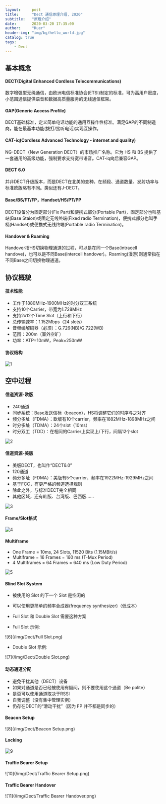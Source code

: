 ```yaml
---
layout:     post
title:      "Dect 通信原理介绍, 2020"
subtitle:   "原理介绍"
date:       2020-03-20 17:35:00
author:     "Ruer"
header-img: "img/bg/hello_world.jpg"
catalog: true
tags:
    - Dect
---
```


## 基本概念

#### DECT(Digital Enhanced Cordless Telecommunications)

数字增强型无绳通信，由欧洲电信标准协会(ETSI)制定的标准，可为高用户密度，小范围通信提供语音和数据高质量服务的无线通信框架。

#### GAP(Generic Access Profile)

DECT基础标准，定义简单电话功能的通用互操作性标准。满足GAP的不同制造商，能在最基本功能(拨打/接听电话)实现互操作。

#### CAT-iq(Cordless Advanced Technology - internet and quality)

NG-DECT（New Generation DECT）的市场推广名称。它为 HS 和 BS 提供了一套通用的高级功能，强制要求支持宽带语音。CAT-iq向后兼容GAP。

#### DECT 6.0

并非DECT升级版本，而是DECT在北美的变种。在频段、通道数量、发射功率与标准欧版略有不同。类似还有J-DECT。

#### Base/BS/FT/FP，Handset/HS/PT/PP

DECT设备分为固定部分(Fix Part)和便携式部分(Portable Part)，固定部分也叫基站(Base Staion)或固定无线终端(Fixed radio Termination)，便携式部分也叫手柄(Handset)或便携式无线终端(Portable radio Termination)。

#### Handover & Roaming

Handover指HS切换物理通道的过程，可以是在同一个Base(intracell handove)，也可以是不同Base(intercell handover)。Roaming(漫游)则通常指在不同Base之间切换物理通道。

## 协议概貌

#### 技术性能

* 工作于1880MHz-1900MHz的时分双工系统
* 支持10个Carrier，带宽为1.728MHz
* 支持2x12个Time Slot（上行和下行）
* 总传输速率：1.152Mbps（24 slots）
* 音频编解码器（必须）：G.726(NB)/G.722(WB)
* 范围：200m（室外空旷）
* 功率：ATP=10mW，Peak=250mW

#### 协议结构

![1](/img/Dect/协议结构.png)

## 空中过程

#### 信道资源-欧版

* 240通道
* 同步系统：Base发送信标（beacon），HS将调整它们的时序与之对齐
* 频分多址（FDMA）：欧版有10个carrier，频率在1882MHz-1898MHz之间
* 时分多址（TDMA）：24个slot（10ms）
* 时分双工（TDD）：在相同的Carrier上实现上/下行，间隔12个slot

![2](/img/Dect/欧版信道资源.png)

#### 信道资源-美版

* 美版DECT，也叫作“DECT6.0”
* 120通道
* 频分多址（FDMA）：美版有5个carrier，频率在1922MHz-1929MHz之间
* 基于FCC，有更严格的频道选择规则
* 除此之外，与标准DECT完全相同
* 其他区域，还有韩版、台湾版、巴西版……

![3](/img/Dect/美版信道资源.png)

#### Frame/Slot格式

![4](/img/Dect/空中数据格式.png)

#### Multiframe

* One Frame	    = 10ms, 24 Slots, 11520 Bits (1.15MBit/s)
* Multiframe 	= 16 Frames = 160 ms (T-Mux Period)
* 4 Multiframes = 64 Frames = 640 ms (Low Duty Period)

![5](/img/Dect/Multiframe.png)

#### Blind Slot System

* 被使用的 Slot 的下一个 Slot 是空闲的
* 可以使用更简单的频率合成器(frequency synthesizer)（低成本）
* Full Slot 和 Double Slot 需要这种方案

* Full Slot 示例:

![6](/img/Dect/Full Slot.png)

* Double Slot 示例:

![7](/img/Dect/Double Slot.png)

#### 动态通道分配

* 避免干扰其他（DECT）设备
* 如果对通道是否已经被使用有疑问，则不要使用这个通道（Be polite）
* 是否可以使用通道取决于RSSI
* 自我调整（没有集中管理实例）
* 仍存在DECT的“滑动干扰”（因为 FP 并不都是同步的）

#### Beacon Setup

![8](/img/Dect/Beacon Setup.png)

#### Locking

![9](/img/Dect/Locking.png)

#### Traffic Bearer Setup

![10](/img/Dect/Traffic Bearer Setup.png)

#### Traffic Bearer Handover

![11](/img/Dect/Traffic Bearer Handover.png)